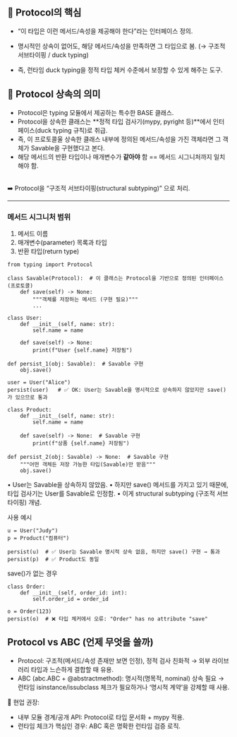 ## 🔹 Protocol의 핵심
- “이 타입은 이런 메서드/속성을 제공해야 한다”라는 인터페이스 정의.
- 명시적인 상속이 없어도, 해당 메서드/속성을 만족하면 그 타입으로 봄. (→ 구조적 서브타이핑 / duck typing)

- 즉, 런타임 duck typing을 정적 타입 체커 수준에서 보장할 수 있게 해주는 도구.

## 🔹 Protocol 상속의 의미
- Protocol은 typing 모듈에서 제공하는 특수한 BASE 클래스.
- Protocol을 상속한 클래스는 **정적 타입 검사기(mypy, pyright 등)**에서 인터페이스(duck typing 규칙)로 취급.
- 즉, 이 프로토콜울 상속한 클래스 내부에 정의된 메서드/속성을 가진 객체라면 그 객체가 Savable을 구현했다고 본다.
- 해당 메서드의 반환 타입이나 매개변수가 **같아야** 함 == 메서드 시그니처까지 일치해야 함.
<br>
➡️ Protocol을 “구조적 서브타이핑(structural subtyping)” 으로 처리.

---

### 메서드 시그니처 범위
1.	메서드 이름
2.	매개변수(parameter) 목록과 타입
3.	반환 타입(return type)

```
from typing import Protocol

class Savable(Protocol):  # 이 클래스는 Protocol을 기반으로 정의된 인터페이스(프로토콜)
    def save(self) -> None:
        """객체를 저장하는 메서드 (구현 필요)"""
        ...

class User:
    def __init__(self, name: str):
        self.name = name
    
    def save(self) -> None:
        print(f"User {self.name} 저장됨")

def persist_1(obj: Savable):  # Savable 구현
    obj.save()

user = User("Alice")
persist(user)   # ✅ OK: User는 Savable을 명시적으로 상속하지 않았지만 save()가 있으므로 통과

class Product:
    def __init__(self, name: str):
        self.name = name
    
    def save(self) -> None:  # Savable 구현
        print(f"상품 {self.name} 저장됨")

def persist_2(obj: Savable) -> None:  # Savable 구현
    """어떤 객체든 저장 가능한 타입(Savable)만 받음"""
    obj.save()
```
•	User는 Savable을 상속하지 않았음.
•	하지만 save() 메서드를 가지고 있기 때문에, 타입 검사기는 User를 Savable로 인정함.
•	이게 structural subtyping (구조적 서브타이핑) 개념.
  
사용 예시
```
u = User("Judy")
p = Product("컴퓨터")

persist(u)  # ✅ User는 Savable 명시적 상속 없음, 하지만 save() 구현 → 통과
persist(p)  # ✅ Product도 동일
```
save()가 없는 경우
```
class Order:
    def __init__(self, order_id: int):
        self.order_id = order_id

o = Order(123)
persist(o)  # ❌ 타입 체커에서 오류: "Order" has no attribute "save"
```

## Protocol vs ABC (언제 무엇을 쓸까)
- Protocol: 구조적(메서드/속성 존재만 보면 인정), 정적 검사 친화적 → 외부 라이브러리 타입과 느슨하게 결합할 때 유용.
- ABC (abc.ABC + @abstractmethod): 명시적(명목적, nominal) 상속 필요 → 런타임 isinstance/issubclass 체크가 필요하거나 ‘명시적 계약’을 강제할 때 사용.

🔷 현업 권장:
- 내부 모듈 경계/공개 API: Protocol로 타입 문서화 + mypy 적용.
- 런타임 체크가 핵심인 경우: ABC 혹은 명확한 런타임 검증 로직.
